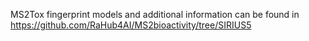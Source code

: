 MS2Tox fingerprint models and additional information can be found in https://github.com/RaHub4AI/MS2bioactivity/tree/SIRIUS5
